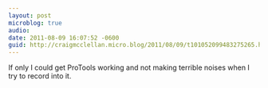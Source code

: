 ```yaml
---
layout: post
microblog: true
audio: 
date: 2011-08-09 16:07:52 -0600
guid: http://craigmcclellan.micro.blog/2011/08/09/t101052099483275265.html
---
```

If only I could get ProTools working and not making terrible noises when I try to record into it.
